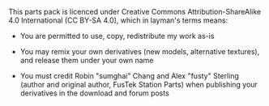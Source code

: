 This parts pack is licenced under Creative Commons Attribution-ShareAlike 4.0 International (CC BY-SA 4.0), which in layman's terms means:

- You are permitted to use, copy, redistribute my work as-is

- You may remix your own derivatives (new models, alternative textures), and release them under your own name

- You must credit Robin "sumghai" Chang and Alex "fusty" Sterling (author and original author, FusTek Station Parts) when publishing your derivatives in the download and forum posts
